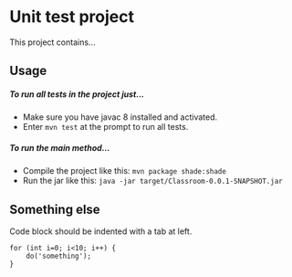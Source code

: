 




# Unit test project

This project contains...



## Usage

##### To run all tests in the project just...

* Make sure you have javac 8 installed and activated. 
* Enter `mvn test` at the prompt to run all tests.

##### To run the main method...

* Compile the project like this: `mvn package shade:shade`
* Run the jar like this: `java -jar target/Classroom-0.0.1-SNAPSHOT.jar`




## Something else

Code block should be indented with a tab
at left.

	for (int i=0; i<10; i++) {
		do('something');
	}


